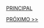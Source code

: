 [PRINCIPAL](https://github.com/pvreboucas/integracao-continua-ci/)



[PRÓXIMO >>](https://github.com/pvreboucas/integracao-continua-ci/tree/aula-02/aulas)
